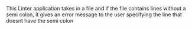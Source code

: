 This Linter application takes in a file and if the file contains lines without a semi colon, it gives an error message to the user specifying the line that doesnt have the semi colon
